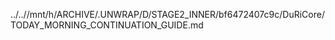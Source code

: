 ../..//mnt/h/ARCHIVE/.UNWRAP/D/STAGE2_INNER/bf6472407c9c/DuRiCore/TODAY_MORNING_CONTINUATION_GUIDE.md